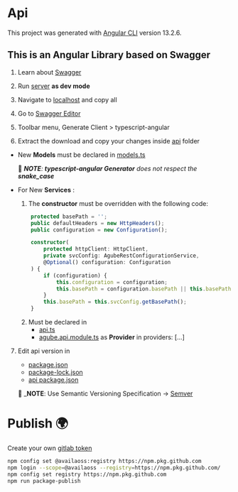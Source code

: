 # Api

This project was generated with [Angular CLI](https://github.com/angular/angular-cli) version 13.2.6.

## This is an Angular Library based on Swagger

1. Learn about [Swagger](https://swagger.io)

2. Run [server](/server/README.md) __as dev mode__ 

3. Navigate to [localhost](http://localhost:8003/swagger.json) and copy all

4. Go to [Swagger Editor](https://editor.swagger.io)

5. Toolbar menu, Generate Client > typescript-angular

6. Extract the download and copy your changes inside [api](/api/projects/agube-rest-api-lib/src/lib/) folder

- New __Models__ must be declared in [models.ts](/api/projects/agube-rest-api-lib/src/lib/model/models.ts)

    📑 ___NOTE__: __typescript-angular Generator__ does not respect the __snake_case___

- For New __Services__ :
    1. The __constructor__ must be overridden with the following code:
    ```typescript
        protected basePath = '';
        public defaultHeaders = new HttpHeaders();
        public configuration = new Configuration();

        constructor(
            protected httpClient: HttpClient,
            private svcConfig: AgubeRestConfigurationService,
            @Optional() configuration: Configuration
        ) {
            if (configuration) {
                this.configuration = configuration;
                this.basePath = configuration.basePath || this.basePath;
            }
            this.basePath = this.svcConfig.getBasePath();
        }
    ```
    2. Must be declared in
        - [api.ts](/api/projects/agube-rest-api-lib/src/lib/service/api.ts)
        - [agube.api.module.ts](/api/projects/agube-rest-api-lib/src/lib/agube.api.module.ts) as __Provider__ in providers: [...]

7. Edit api version in
    - [package.json](/api/package.json)
    - [package-lock.json](/api/package-lock.json)
    - [api package.json](/api/projects/agube-rest-api-lib/package.json)

    📑 ___NOTE__: Use Semantic Versioning Specification -> [Semver](https://semver.org/lang/es/)

# Publish 🌍

Create your own [gitlab token](https://docs.github.com/en/authentication/keeping-your-account-and-data-secure/creating-a-personal-access-token)

```bash
npm config set @availaoss:registry https://npm.pkg.github.com
npm login --scope=@availaoss --registry=https://npm.pkg.github.com/
npm config set registry https://npm.pkg.github.com
npm run package-publish
```